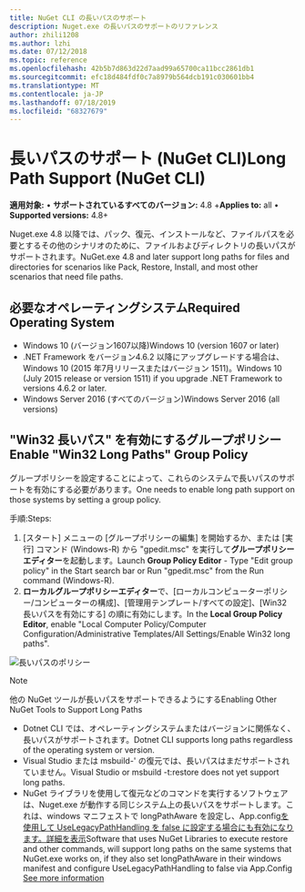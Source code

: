 ```yaml
---
title: NuGet CLI の長いパスのサポート
description: Nuget.exe の長いパスのサポートのリファレンス
author: zhili1208
ms.author: lzhi
ms.date: 07/12/2018
ms.topic: reference
ms.openlocfilehash: 42b5b7d863d22d7aad99a65700ca11bcc2861db1
ms.sourcegitcommit: efc18d484fdf0c7a8979b564dcb191c030601bb4
ms.translationtype: MT
ms.contentlocale: ja-JP
ms.lasthandoff: 07/18/2019
ms.locfileid: "68327679"
---
```

# <a name="long-path-support-nuget-cli"></a><span data-ttu-id="f7245-103">長いパスのサポート (NuGet CLI)</span><span class="sxs-lookup"><span data-stu-id="f7245-103">Long Path Support (NuGet CLI)</span></span>

<span data-ttu-id="f7245-104">**適用対象:** &bullet; **サポートされているすべてのバージョン:** 4.8 +</span><span class="sxs-lookup"><span data-stu-id="f7245-104">**Applies to:** all &bullet; **Supported versions:** 4.8+</span></span>

<span data-ttu-id="f7245-105">Nuget.exe 4.8 以降では、パック、復元、インストールなど、ファイルパスを必要とするその他のシナリオのために、ファイルおよびディレクトリの長いパスがサポートされます。</span><span class="sxs-lookup"><span data-stu-id="f7245-105">NuGet.exe 4.8 and later support long paths for files and directories for scenarios like Pack, Restore, Install, and most other scenarios that need file paths.</span></span>

## <a name="required-operating-system"></a><span data-ttu-id="f7245-106">必要なオペレーティングシステム</span><span class="sxs-lookup"><span data-stu-id="f7245-106">Required Operating System</span></span>

-   <span data-ttu-id="f7245-107">Windows 10 (バージョン1607以降)</span><span class="sxs-lookup"><span data-stu-id="f7245-107">Windows 10 (version 1607 or later)</span></span>
-   <span data-ttu-id="f7245-108">.NET Framework をバージョン4.6.2 以降にアップグレードする場合は、Windows 10 (2015 年7月リリースまたはバージョン 1511)。</span><span class="sxs-lookup"><span data-stu-id="f7245-108">Windows 10 (July 2015 release or version 1511) if you upgrade .NET Framework to versions 4.6.2 or later.</span></span>
-   <span data-ttu-id="f7245-109">Windows Server 2016 (すべてのバージョン)</span><span class="sxs-lookup"><span data-stu-id="f7245-109">Windows Server 2016 (all versions)</span></span>

## <a name="enable-win32-long-paths-group-policy"></a><span data-ttu-id="f7245-110">"Win32 長いパス" を有効にするグループポリシー</span><span class="sxs-lookup"><span data-stu-id="f7245-110">Enable "Win32 Long Paths" Group Policy</span></span>

<span data-ttu-id="f7245-111">グループポリシーを設定することによって、これらのシステムで長いパスのサポートを有効にする必要があります。</span><span class="sxs-lookup"><span data-stu-id="f7245-111">One needs to enable long path support on those systems by setting a group policy.</span></span>

<span data-ttu-id="f7245-112">手順:</span><span class="sxs-lookup"><span data-stu-id="f7245-112">Steps:</span></span>
1. <span data-ttu-id="f7245-113">[スタート] メニューの [グループポリシーの編集] を開始するか、または [実行] コマンド (Windows-R) から "gpedit.msc" を実行して**グループポリシーエディター**を起動します。</span><span class="sxs-lookup"><span data-stu-id="f7245-113">Launch **Group Policy Editor** - Type "Edit group policy" in the Start search bar or Run "gpedit.msc" from the Run command (Windows-R).</span></span>
2. <span data-ttu-id="f7245-114">**ローカルグループポリシーエディター**で、[ローカルコンピューターポリシー/コンピューターの構成]、[管理用テンプレート/すべての設定]、[Win32 長いパスを有効にする] の順に有効にします。</span><span class="sxs-lookup"><span data-stu-id="f7245-114">In the **Local Group Policy Editor**, enable "Local Computer Policy/Computer Configuration/Administrative Templates/All Settings/Enable Win32 long paths".</span></span>

![長いパスのポリシー](media/LongPathPolicy.png)


> [!Note]
> <span data-ttu-id="f7245-116">他の NuGet ツールが長いパスをサポートできるようにする</span><span class="sxs-lookup"><span data-stu-id="f7245-116">Enabling Other NuGet Tools to Support Long Paths</span></span>
>
> -   <span data-ttu-id="f7245-117">Dotnet CLI では、オペレーティングシステムまたはバージョンに関係なく、長いパスがサポートされます。</span><span class="sxs-lookup"><span data-stu-id="f7245-117">Dotnet CLI supports long paths regardless of the operating system or version.</span></span>
> -   <span data-ttu-id="f7245-118">Visual Studio または msbuild-' の復元では、長いパスはまだサポートされていません。</span><span class="sxs-lookup"><span data-stu-id="f7245-118">Visual Studio or msbuild -t:restore does not yet support long paths.</span></span>
> -   <span data-ttu-id="f7245-119">NuGet ライブラリを使用して復元などのコマンドを実行するソフトウェアは、Nuget.exe が動作する同じシステム上の長いパスをサポートします。これは、windows マニフェストで longPathAware を設定し、App.config[を使用して UseLegacyPathHandling を false に設定する場合にも有効になります。詳細を表示](https://blogs.msdn.microsoft.com/jeremykuhne/2016/07/30/net-4-6-2-and-long-paths-on-windows-10/)</span><span class="sxs-lookup"><span data-stu-id="f7245-119">Software that uses NuGet Libraries to execute restore and other commands, will support long paths on the same systems that NuGet.exe works on, if they also set longPathAware in their windows manifest and configure UseLegacyPathHandling to false via App.Config [See more information](https://blogs.msdn.microsoft.com/jeremykuhne/2016/07/30/net-4-6-2-and-long-paths-on-windows-10/)</span></span>

